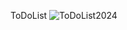 ToDoList 
![ToDoList2024](https://github.com/emirhan1923/ToDoList/assets/98194242/60a77a7c-c689-49a2-9bde-a9767f30397a)
